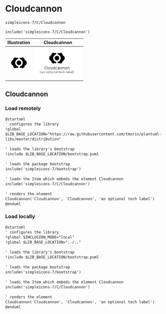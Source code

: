 # Cloudcannon


```text
simpleicons-7/C/Cloudcannon
```

```text
include('simpleicons-7/C/Cloudcannon')
```



| Illustration | Cloudcannon |
| :---: | :---: |
| ![illustration for Illustration](../../simpleicons-7/C/Cloudcannon.png) | ![illustration for Cloudcannon](../../simpleicons-7/C/Cloudcannon.Local.png) |




## Cloudcannon

### Load remotely
```plantuml
@startuml
' configures the library
!global $LIB_BASE_LOCATION="https://raw.githubusercontent.com/tmorin/plantuml-libs/master/distribution"

' loads the library's bootstrap
!include $LIB_BASE_LOCATION/bootstrap.puml

' loads the package bootstrap
include('simpleicons-7/bootstrap')

' loads the Item which embeds the element Cloudcannon
include('simpleicons-7/C/Cloudcannon')

' renders the element
Cloudcannon('Cloudcannon', 'Cloudcannon', 'an optional tech label')
@enduml
```

### Load locally
```plantuml
@startuml
' configures the library
!global $INCLUSION_MODE="local"
!global $LIB_BASE_LOCATION="../.."

' loads the library's bootstrap
!include $LIB_BASE_LOCATION/bootstrap.puml

' loads the package bootstrap
include('simpleicons-7/bootstrap')

' loads the Item which embeds the element Cloudcannon
include('simpleicons-7/C/Cloudcannon')

' renders the element
Cloudcannon('Cloudcannon', 'Cloudcannon', 'an optional tech label')
@enduml
```

